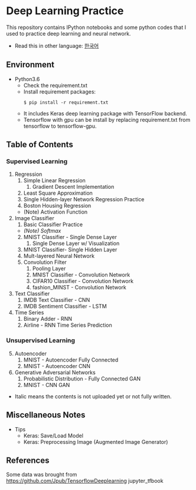 # Deep Learning Practice

This repository contains IPython notebooks and some python codes that I used to practice deep learning and neural network.

* Read this in other language: [한국어](README.ko.md)

## Environment
- Python3.6
    - Check the requirement.txt
    - Install requirement packages:
        ```
        $ pip install -r requirement.txt 
        ```    
    - It includes Keras deep learning package with TensorFlow backend.
    - Tensorflow with gpu can be install by replacing requirement.txt from tensorflow to tensorflow-gpu.

## Table of Contents

### Supervised Learning
1. Regression
    1. Simple Linear Regression
        1. Gradient Descent Implementation
    2. Least Square Approximation
    3. Single Hidden-layer Network Regression Practice
    4. Boston Housing Regression
    - (Note) Activation Function
2. Image Classifier
    1. Basic Classifier Practice
    - _(Note) Softmax_
    2. MNIST Classifier - Single Dense Layer
        1. Single Dense Layer w/ Visualization
    3. MNIST Classifier- Single Hidden Layer
    4. Mult-layered Neural Network
    5. Convolution Filter
        1. Pooling Layer
        2. MNIST Classifier - Convolution Network
        3. CIFAR10 Classifier - Convolution Network
        4. fashion_MINST - Convolution Network
3. Text Classifier
    1. IMDB Text Classifier - CNN
    2. IMDB Sentiment Classifier - LSTM
4. Time Series
    1. Binary Adder - RNN
    2. Airline - RNN Time Series Prediction

### Unsupervised Learning
5. Autoencoder
    1. MNIST - Autoencoder Fully Connected
    2. MNIST - Autoencoder CNN
6. Generative Adversarial Networks
    1. Probabilistic Distribution - Fully Connected GAN
    2. MNIST - CNN GAN

* Italic means the contents is not uploaded yet or not fully written.

## Miscellaneous Notes
- Tips
    - Keras: Save/Load Model
    - Keras: Preprocessing Image (Augmented Image Generator)

## References
Some data was brought from https://github.com/Jpub/TensorflowDeeplearning jupyter_tfbook


